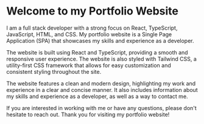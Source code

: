 <h1>Welcome to my Portfolio Website</h1>

I am a full stack developer with a strong focus on React, TypeScript, JavaScript, HTML, and CSS. My portfolio website is a Single Page Application (SPA) that showcases my skills and experience as a developer.

The website is built using React and TypeScript, providing a smooth and responsive user experience. The website is also styled with Tailwind CSS, a utility-first CSS framework that allows for easy customization and consistent styling throughout the site.

The website features a clean and modern design, highlighting my work and experience in a clear and concise manner. It also includes information about my skills and experience as a developer, as well as a way to contact me.

If you are interested in working with me or have any questions, please don't hesitate to reach out. Thank you for visiting my portfolio website!

